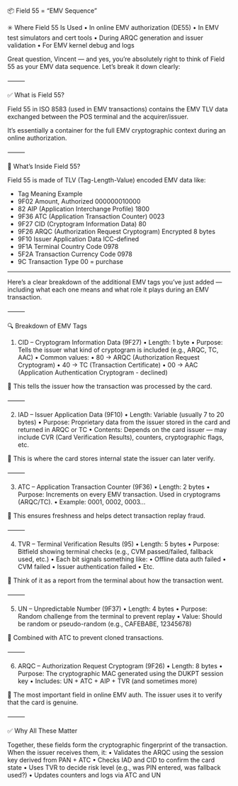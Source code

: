 📦 Field 55 = “EMV Sequence”

✳️ Where Field 55 Is Used
•	In online EMV authorization (DE55)
•	In EMV test simulators and cert tools
•	During ARQC generation and issuer validation
•	For EMV kernel debug and logs

Great question, Vincent — and yes, you’re absolutely right to think of Field 55 as your EMV data sequence. Let’s break it down clearly:

⸻

✅ What is Field 55?

Field 55 in ISO 8583 (used in EMV transactions) contains the EMV TLV data exchanged between the POS terminal and the acquirer/issuer.

It’s essentially a container for the full EMV cryptographic context during an online authorization.

⸻

🔐 What’s Inside Field 55?

Field 55 is made of TLV (Tag-Length-Value) encoded EMV data like:

* Tag	Meaning	                                Example
* 9F02	Amount, Authorized	                    000000010000
* 82	AIP (Application Interchange Profile)	1800
* 9F36	ATC (Application Transaction Counter)	0023
* 9F27	CID (Cryptogram Information Data)	    80
* 9F26	ARQC (Authorization Request Cryptogram)	Encrypted 8 bytes
* 9F10	Issuer Application Data	                ICC-defined
* 9F1A	Terminal Country Code	                0978
* 5F2A	Transaction Currency Code	            0978
* 9C	Transaction Type	                    00 = purchase

-------------

Here’s a clear breakdown of the additional EMV tags you’ve just added — 
including what each one means and what role it plays during an EMV transaction.

⸻

🔍 Breakdown of EMV Tags

1. CID – Cryptogram Information Data (9F27)
   •	Length: 1 byte
   •	Purpose: Tells the issuer what kind of cryptogram is included (e.g., ARQC, TC, AAC)
   •	Common values:
   •	80 → ARQC (Authorization Request Cryptogram)
   •	40 → TC (Transaction Certificate)
   •	00 → AAC (Application Authentication Cryptogram - declined)

🔐 This tells the issuer how the transaction was processed by the card.

⸻

2. IAD – Issuer Application Data (9F10)
   •	Length: Variable (usually 7 to 20 bytes)
   •	Purpose: Proprietary data from the issuer stored in the card and returned in ARQC or TC
   •	Contents: Depends on the card issuer — may include CVR (Card Verification Results), counters, cryptographic flags, etc.

🧠 This is where the card stores internal state the issuer can later verify.

⸻

3. ATC – Application Transaction Counter (9F36)
   •	Length: 2 bytes
   •	Purpose: Increments on every EMV transaction. Used in cryptograms (ARQC/TC).
   •	Example: 0001, 0002, 0003…

🔐 This ensures freshness and helps detect transaction replay fraud.

⸻

4. TVR – Terminal Verification Results (95)
   •	Length: 5 bytes
   •	Purpose: Bitfield showing terminal checks (e.g., CVM passed/failed, fallback used, etc.)
   •	Each bit signals something like:
   •	Offline data auth failed
   •	CVM failed
   •	Issuer authentication failed
   •	Etc.

🧪 Think of it as a report from the terminal about how the transaction went.

⸻

5. UN – Unpredictable Number (9F37)
   •	Length: 4 bytes
   •	Purpose: Random challenge from the terminal to prevent replay
   •	Value: Should be random or pseudo-random (e.g., CAFEBABE, 12345678)

🔐 Combined with ATC to prevent cloned transactions.

⸻

6. ARQC – Authorization Request Cryptogram (9F26)
   •	Length: 8 bytes
   •	Purpose: The cryptographic MAC generated using the DUKPT session key
   •	Includes: UN + ATC + AIP + TVR (and sometimes more)

🔐 The most important field in online EMV auth. The issuer uses it to verify that the card is genuine.

⸻

✅ Why All These Matter

Together, these fields form the cryptographic fingerprint of the transaction. When the issuer receives them, it:
•	Validates the ARQC using the session key derived from PAN + ATC
•	Checks IAD and CID to confirm the card state
•	Uses TVR to decide risk level (e.g., was PIN entered, was fallback used?)
•	Updates counters and logs via ATC and UN

